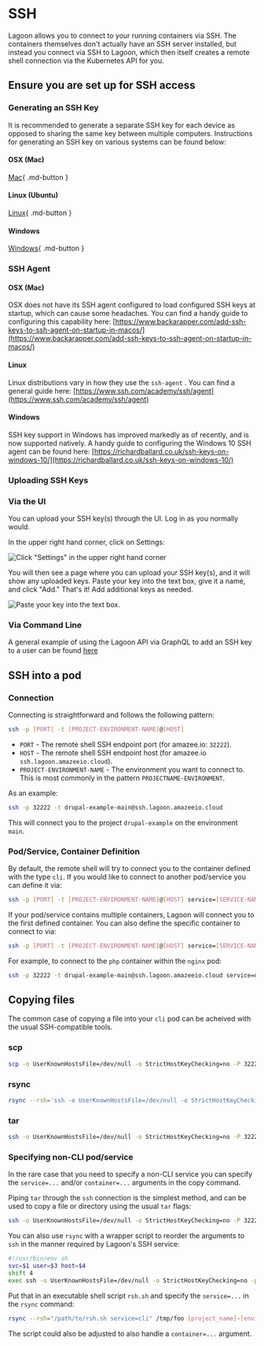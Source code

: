 # SSH

Lagoon allows you to connect to your running containers via SSH. The containers themselves don't actually have an SSH server installed, but instead you connect via SSH to Lagoon, which then itself creates a remote shell connection via the Kubernetes API for you.

## Ensure you are set up for SSH access

### Generating an SSH Key

It is recommended to generate a separate SSH key for each device as opposed to sharing the same key between multiple computers. Instructions for generating an SSH key on various systems can be found below:

#### OSX (Mac)

[Mac](https://www.makeuseof.com/ssh-keygen-mac){ .md-button }

#### Linux (Ubuntu)

[Linux](https://help.ubuntu.com/community/SSH/OpenSSH/Keys){ .md-button }

#### Windows

[Windows](https://docs.microsoft.com/en-us/windows-server/administration/openssh/openssh_keymanagement){ .md-button }

### SSH Agent

#### OSX (Mac)

OSX does not have its SSH agent configured to load configured SSH keys at startup, which can cause some headaches. You can find a handy guide to configuring this capability here: [https://www.backarapper.com/add-ssh-keys-to-ssh-agent-on-startup-in-macos/](https://www.backarapper.com/add-ssh-keys-to-ssh-agent-on-startup-in-macos/)

#### Linux

Linux distributions vary in how they use the `ssh-agent` . You can find a general guide here: [https://www.ssh.com/academy/ssh/agent](https://www.ssh.com/academy/ssh/agent)

#### Windows

SSH key support in Windows has improved markedly as of recently, and is now supported natively. A handy guide to configuring the Windows 10 SSH agent can be found here: [https://richardballard.co.uk/ssh-keys-on-windows-10/](https://richardballard.co.uk/ssh-keys-on-windows-10/)

### Uploading SSH Keys

### Via the UI

You can upload your SSH key(s) through the UI. Log in as you normally would.

In the upper right hand corner, click on Settings:

![Click "Settings" in the upper right hand corner](./ui-settings.png)

You will then see a page where you can upload your SSH key(s), and it will show any uploaded keys. Paste your key into the text box, give it a name, and click "Add." That's it! Add additional keys as needed.

![Paste your key into the text box.](./ui-ssh.png)

### Via Command Line

A general example of using the Lagoon API via GraphQL to add an SSH key to a user can be found [here](../interacting/graphql-queries.md#allowing-access-to-the-project)

## SSH into a pod

### Connection

Connecting is straightforward and follows the following pattern:

```bash title="SSH"
ssh -p [PORT] -t [PROJECT-ENVIRONMENT-NAME]@[HOST]
```

* `PORT` - The remote shell SSH endpoint port (for amazee.io: `32222`).
* `HOST` - The remote shell SSH endpoint host (for amazee.io `ssh.lagoon.amazeeio.cloud`).
* `PROJECT-ENVIRONMENT-NAME` - The environment you want to connect to. This is most commonly in the pattern `PROJECTNAME-ENVIRONMENT`.

As an example:

```bash title="SSH example"
ssh -p 32222 -t drupal-example-main@ssh.lagoon.amazeeio.cloud
```

This will connect you to the project `drupal-example` on the environment `main`.

### Pod/Service, Container Definition

By default, the remote shell will try to connect you to the container defined with the type `cli`. If you would like to connect to another pod/service you can define it via:

```bash title="SSH to another service"
ssh -p [PORT] -t [PROJECT-ENVIRONMENT-NAME]@[HOST] service=[SERVICE-NAME]
```

If your pod/service contains multiple containers, Lagoon will connect you to the first defined container. You can also define the specific container to connect to via:

```bash title="Define container"
ssh -p [PORT] -t [PROJECT-ENVIRONMENT-NAME]@[HOST] service=[SERVICE-NAME] container=[CONTAINER-NAME]
```

For example, to connect to the `php` container within the `nginx` pod:

```bash title="SSH to php container"
ssh -p 32222 -t drupal-example-main@ssh.lagoon.amazeeio.cloud service=nginx container=php
```

## Copying files

The common case of copying a file into your `cli` pod can be acheived with the usual SSH-compatible tools.

### scp

```bash title="Copy file with scp"
scp -o UserKnownHostsFile=/dev/null -o StrictHostKeyChecking=no -P 32222 [local_path] [project_name]-[environment_name]@ssh.lagoon.amazeeio.cloud:[remote_path]
```

### rsync

```bash title="Copy files with rsync"
rsync --rsh='ssh -o UserKnownHostsFile=/dev/null -o StrictHostKeyChecking=no -p 32222' [local_path] [project_name]-[environment_name]@ssh.lagoon.amazeeio.cloud:[remote_path]
```

### tar

```bash
ssh -o UserKnownHostsFile=/dev/null -o StrictHostKeyChecking=no -P 32222 [project_name]-[environment_name]@ssh.lagoon.amazee.io tar -zcf - [remote_path] | tar -zxf - -C /tmp/
```

### Specifying non-CLI pod/service

In the rare case that you need to specify a non-CLI service you can specify the `service=...` and/or `container=...` arguments in the copy command.

Piping `tar` through the `ssh` connection is the simplest method, and can be used to copy a file or directory using the usual `tar` flags:

```bash
ssh -o UserKnownHostsFile=/dev/null -o StrictHostKeyChecking=no -P 32222 [project_name]-[environment_name]@ssh.lagoon.amazee.io service=solr tar -zcf - [remote_path] | tar -zxf - -C /tmp/
```

You can also use `rsync` with a wrapper script to reorder the arguments to `ssh` in the manner required by Lagoon's SSH service:

```bash
#!/usr/bin/env sh
svc=$1 user=$3 host=$4
shift 4
exec ssh -o UserKnownHostsFile=/dev/null -o StrictHostKeyChecking=no -p 32222 -l "$user" "$host" "$svc" "$@"
```

Put that in an executable shell script `rsh.sh` and specify the `service=...` in the `rsync` command:

```bash title="rsync to non-CLI pod"
rsync --rsh="/path/to/rsh.sh service=cli" /tmp/foo [project_name]-[environment_name]@ssh.lagoon.amazeeio.cloud:/tmp/foo
```

The script could also be adjusted to also handle a `container=...` argument.
